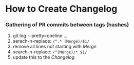 How to Create Changelog
=======================

### Gathering of PR commits between tags (hashes)
1. git log --pretty=oneline <tagA>...<tagB>
1. serach-n-replace: `/^.* (Merge)/$1/`
1. remove all lines not starting with *Merge*
1. search-n-replace: `/^(Merge)/* $1/`
1. update this to the *Changelog*
